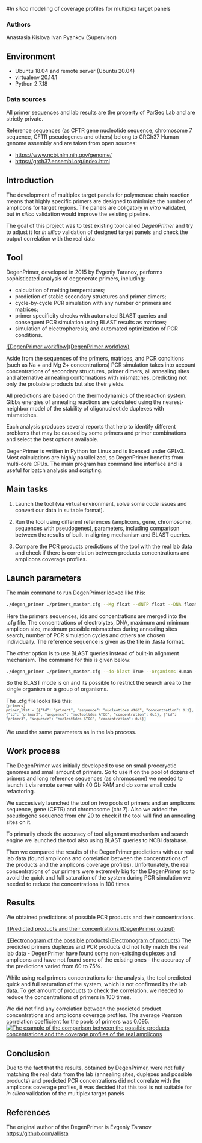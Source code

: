 #*In silico* modeling of coverage profiles for multiplex target panels

### Authors
Anastasia Kislova
Ivan Pyankov (Supervisor)

## Environment
- Ubuntu 18.04 and remote server (Ubuntu 20.04)
- virtualenv 20.14.1
- Python 2.7.18
### Data sources

All primer sequences and lab results are the property of ParSeq Lab and are strictly private.

Reference sequences (as CFTR gene nucleotide sequence, chromosome 7 sequence, CFTR pseudogenes and others) belong to GRCh37 Human genome assembly and are taken from open sources:
- https://www.ncbi.nlm.nih.gov/genome/
- https://grch37.ensembl.org/index.html

## Introduction

The development of multiplex target panels for polymerase chain reaction means that highly specific primers are designed to minimize the number of amplicons for target regions. The panels are obligatory *in vitro* validated, but *in silico* validation would improve the existing pipeline.

The goal of this project was to test existing tool called *DegenPrimer* and try to adjust it for *in silico* validation  of designed target panels and check the output correlation with the real data


## Tool
DegenPrimer, developed in 2015 by Evgeniy Taranov, performs sophisticated analysis of degenerate primers, including:
- calculation of melting temperatures; 
- prediction of stable secondary structures and primer dimers; 
- cycle-by-cycle PCR simulation with any number or primers and matrices; 
- primer specificity checks with automated BLAST queries and consequent PCR simulation using BLAST results as matrices; 
- simulation of electrophoresis; and automated optimization of PCR conditions.

[![DegenPrimer workflow](DegenPrimer workflow)](https://github.com/turdusmerula97/picturesBI22/blob/main/DegenPrimer-algorithm-en.png)

Aside from the sequences of the primers, matrices, and PCR conditions (such as Na + and Mg 2+ concentrations) PCR simulation takes into account concentrations of secondary structures, primer dimers, all annealing sites and alternative annealing conformations with mismatches, predicting not only the probable products but also their yields.

All predictions are based on the thermodynamics of the reaction system. Gibbs energies of annealing reactions are calculated using the nearest-neighbor model of the stability of oligonucleotide duplexes with mismatches.

Each analysis produces several reports that help to identify different problems that may be caused by some primers and primer combinations and select the best options available.

DegenPrimer is written in Python for Linux and is licensed under GPLv3. Most calculations are highly parallelized, so DegenPrimer benefits from multi-core CPUs. The main program has command line interface and is useful for batch analysis and scripting.

## Main tasks

1. Launch the tool (via virtual environment, solve some code issues and convert our data in suitable format).

3. Run the tool using different references (amplicons, gene, chromosome, sequences with pseudogenes), parameters, including comparison between the results of built in aligning mechanism and BLAST queries.

5. Compare the PCR products predictions of the tool with the real lab data and check if there is correlation between products concentrations and amplicons coverage profiles.


## Launch parameters

The main command to run DegenPrimer looked like this:
```bash
./degen_primer ./primers_master.cfg --Mg float --dNTP float --DNA float --max-amplicon int --max-mismatches int --analyse-all-annealings True --polymerase float --cycles int --template-files ./sequence.fasta
```
Here the primers sequences, ids and concentrations are merged into the .cfg file. 
The concentrations of electrolytes, DNA, maximum and minimum amplicon size, maximum possible mismatches during annealing sites search, number of PCR simulation cycles and others are chosen individually.
The reference sequence is given as the file in .fasta format.

The other option is to use BLAST queries instead of built-in alignment mechanism. The command for this is given below:
```bash
./degen_primer ./primers_master.cfg --do-blast True --organisms Human --Mg float --dNTP float --DNA float --max-amplicon int --max-mismatches int --analyse-all-annealings True --polymerase float --cycles int
```
So the BLAST mode is on and its possible to restrict the search area to the single organism or a group of organisms.

The .cfg file looks like this:
![Primers](https://github.com/turdusmerula97/picturesBI22/blob/main/primers.jpeg)

We used the same parameters as in the lab process.

## Work process

The DegenPrimer was initially developed to use on small proceryotic genomes and small amount of primers. So to use it on the pool of dozens of primers and long reference sequences (as chromosome) we needed to launch it via remote server with 40 Gb RAM and do some small code refactoring. 

We succesively launched the tool on two pools of primers and an amplicons sequence, gene (CFTR) and chromosome (chr 7). Also we added the pseudogene sequence from chr 20 to check if the tool will find an annealing sites on it. 

To primarily check the accuracy of tool alignment mechanism and search engine we launched the tool also using BLAST queries to NCBI database. 

Then we compared the results of the DegenPrimer predictions with our real lab data (found amplicons and correlation between the concentrations of the products and the amplicons coverage profiles). Unfortunately, the real concentrations of our primers were extremely big for the DegenPrimer so to avoid the quick and full saturation of the system during PCR simulation we needed to reduce the concentrations in 100 times.

## Results

We obtained predictions of possible PCR products and their concentrations.

[![Predicted products and their concentrations](DegenPrimer output)](https://github.com/turdusmerula97/picturesBI22/blob/main/image_2022-05-21_23-28-39.png)

[![Electronogram of the possible products](Electronogram of products)](https://github.com/turdusmerula97/picturesBI22/blob/main/image_2022-05-21_23-28-08.png)
The predicted primers duplexes and PCR products did not fully match the real lab data - DegenPrimer have found some non-existing duplexes and amplicons and have not found some of the existing ones - the accuracy of the predictions varied from 60 to 75%.

While using real primers concentrations for the analysis, the tool predicted quick and full saturation of the system, which is not confirmed by the lab data. To get amount of products to check the correlation, we needed to reduce the concentrations of primers in 100 times.

We did not find any correlation between the predicted product concentrations and amplicons coverage profiles. The average Pearson correlation coefficient for the pools of primers was 0.095.
[![The example of the comparison between the possible products concentrations and the coverage profiles of the real amplicons](table)](https://github.com/turdusmerula97/picturesBI22/blob/main/image_2022-05-21_23-27-45.png)

## Conclusion
Due to the fact that the results, obtained by DegenPrimer, were not fully matching the real data from the lab (annealing sites, duplexes and possible products) and predicted PCR concentrations did not correlate with the amplicons coverage profiles, it was decided that this tool is not suitable for *in silico* validation of the multiplex target panels



## References

The original author of the DegenPrimer is Evgeniy Taranov https://github.com/allista
